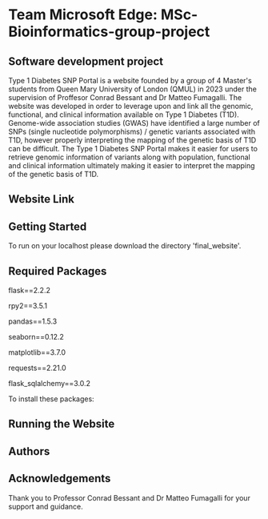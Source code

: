 # Team Microsoft Edge: MSc-Bioinformatics-group-project 
## Software development project 

Type 1 Diabetes SNP Portal is a website founded by a group of 4 Master's students from Queen Mary University of London (QMUL) in 2023 under the supervision of Proffesor Conrad Bessant and Dr Matteo Fumagalli. The website was developed in order to leverage upon and link all the genomic, functional, and clinical information available on Type 1 Diabetes (T1D). Genome-wide association studies (GWAS) have identified a large number of SNPs (single nucleotide polymorphisms) / genetic variants associated with T1D, however properly interpreting the mapping of the genetic basis of T1D can be difficult. The Type 1 Diabetes SNP Portal makes it easier for users to retrieve genomic information of variants along with population, functional and clinical information ultimately making it easier to interpret the mapping of the genetic basis of T1D.

## Website Link


## Getting Started
To run on your localhost please download the directory 'final_website'.

## Required Packages

flask==2.2.2  

rpy2==3.5.1

pandas==1.5.3

seaborn==0.12.2

matplotlib==3.7.0

requests==2.21.0

flask_sqlalchemy==3.0.2

To install these packages:


## Running the Website


## Authors


## Acknowledgements
Thank you to Professor Conrad Bessant and Dr Matteo Fumagalli for your support and guidance.

